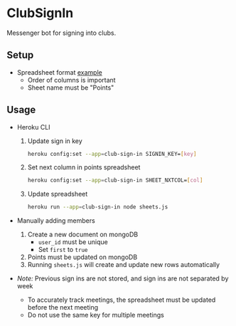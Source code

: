 # ClubSignIn

Messenger bot for signing into clubs.

## Setup
+ Spreadsheet format [example](https://docs.google.com/spreadsheets/d/1vxTdHjnw58ji-yeZ-KStYa4xDj58cEcR1s1ya2Lhyig/edit?usp=sharing)
    + Order of columns is important
    + Sheet name must be "Points"

## Usage
+ Heroku CLI

    1. Update sign in key
        ```bash
        heroku config:set --app=club-sign-in SIGNIN_KEY=[key]
        ```
    2. Set next column in points spreadsheet
        ```bash
        heroku config:set --app=club-sign-in SHEET_NXTCOL=[col]
        ```
    3. Update spreadsheet
        ```bash
        heroku run --app=club-sign-in node sheets.js
        ```

+ Manually adding members

    1. Create a new document on mongoDB
        + `user_id` must be unique
        + Set `first` to `true`
    2. Points must be updated on mongoDB
    2. Running `sheets.js` will create and update new rows automatically

+ _Note:_ Previous sign ins are not stored, and sign ins are not separated by week
    + To accurately track meetings, the spreadsheet must be updated before the next meeting
    + Do not use the same key for multiple meetings
